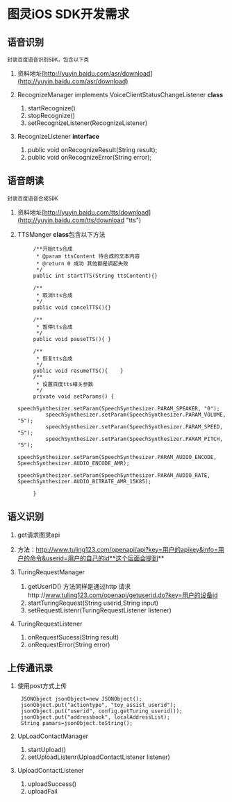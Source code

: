 # 图灵iOS SDK开发需求 #
## 语音识别 ##

    封装百度语音识别SDK，包含以下类  
1. 资料地址[http://yuyin.baidu.com/asr/download](http://yuyin.baidu.com/asr/download)
1. RecognizeManager implements VoiceClientStatusChangeListener **class**
	1. startRecognize()
	2. stopRecognize()
	3. setRecognizeListener(RecognizeListener)

1. RecognizeListener **interface**
	1. public void onRecognizeResult(String result);
	2. public void onRecognizeError(String error);
## 语音朗读 ##
    封装百度语音合成SDK


1. 资料地址[http://yuyin.baidu.com/tts/download](http://yuyin.baidu.com/tts/download "tts")
2. TTSManger **class**包含以下方法
	
	 		/**开始tts合成
	    	 * @param ttsContent 待合成的文本内容
	    	 * @return 0 成功 其他都是调起失败
	    	 */
	    	public int startTTS(String ttsContent){}
	 
	    	/**
	    	 * 取消tts合成
	    	 */
			public void cancelTTS(){}	
	      
	    	/**
	    	 * 暂停tts合成
	    	 */
	    	public void pauseTTS(){	}

		    /**
	    	 * 恢复tts合成
	    	 */
	    	public void resumeTTS(){	}
			/**
			 * 设置百度tts相关参数
			 */
			private void setParams() {
		        speechSynthesizer.setParam(SpeechSynthesizer.PARAM_SPEAKER, "0");
		        speechSynthesizer.setParam(SpeechSynthesizer.PARAM_VOLUME, "5");
		        speechSynthesizer.setParam(SpeechSynthesizer.PARAM_SPEED, "5");
		        speechSynthesizer.setParam(SpeechSynthesizer.PARAM_PITCH, "5");
		        speechSynthesizer.setParam(SpeechSynthesizer.PARAM_AUDIO_ENCODE, SpeechSynthesizer.AUDIO_ENCODE_AMR);
		        speechSynthesizer.setParam(SpeechSynthesizer.PARAM_AUDIO_RATE, SpeechSynthesizer.AUDIO_BITRATE_AMR_15K85);
		
		    }
## 语义识别 ##
1. get请求图灵api
2. 方法：http://www.tuling123.com/openapi/api?key=用户的apikey&info=用户的命令&userid=用户的自己的id**这个后面会提到**
3. TuringRequestManager
	
	1. getUserID() 方法同样是通过http 请求http://www.tuling123.com/openapi/getuserid.do?key=用户的设备id
	1. startTuringRequest(String userid,String input)
	2. setRequestListenr(TuringRequestListener listener)

1. TuringRequestListener
	1. onRequestSucess(String result)
	2. onRequestError(String error)

## 上传通讯录 ##
1. 使用post方式上传	
    
	    JSONObject jsonObject=new JSONObject();
	    jsonObject.put("actiontype", "toy_assist_userid");
	    jsonObject.put("userid", config.getTuring_userid());
	    jsonObject.put("addressbook", localAddressList);
	    String pamars=jsonObject.toString();
1. UpLoadContactManager
	1. startUpload()
	2. setUploadListenr(UploadContactListener listener)
	
1. UploadContactListener 
	1. uploadSuccess()
	2. uploadFail